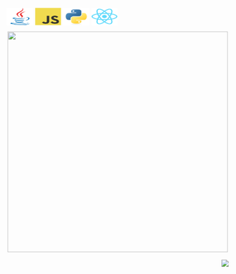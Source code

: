 <div style="display: inline_block"><br>
  <img align="center" alt="icon-java" height="40" width="60" src="https://raw.githubusercontent.com/devicons/devicon/master/icons/java/java-original.svg">
  <img align="center" alt="icon-javascript" height="40" width="60" src="https://raw.githubusercontent.com/devicons/devicon/master/icons/javascript/javascript-original.svg">
  <img align="center" alt="icon-python" height="40" width="60" src="https://raw.githubusercontent.com/devicons/devicon/master/icons/python/python-original.svg">
  <img align="center" alt="icon-react-native" height="40" width="60" src="https://raw.githubusercontent.com/devicons/devicon/master/icons/react/react-original.svg">
</div>

<p align="center">
  <img  width="500" height="500" src="https://user-images.githubusercontent.com/108297008/205271053-fe33f40d-55ef-4e53-b2d0-93e35edd459e.png">
</p>

<p align="right">
  <a href="https://www.linkedin.com/in/wallace-tavares-356897a5/" target="_blank">
    <img src="https://img.shields.io/badge/-LinkedIn-%230077B5?style=for-the-badge&logo=linkedin&logoColor=white" target="_blank">
  </a>
</p>
